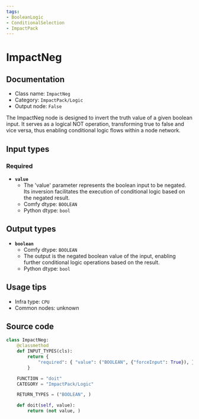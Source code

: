 ```yaml
---
tags:
- BooleanLogic
- ConditionalSelection
- ImpactPack
---
```


# ImpactNeg
## Documentation
- Class name: `ImpactNeg`
- Category: `ImpactPack/Logic`
- Output node: `False`

The ImpactNeg node is designed to invert the truth value of a given boolean input. It serves as a logical NOT operation, transforming true to false and vice versa, thus enabling conditional logic flows within a node network.
## Input types
### Required
- **`value`**
    - The 'value' parameter represents the boolean input to be negated. Its inversion facilitates the execution of conditional logic based on the negated result.
    - Comfy dtype: `BOOLEAN`
    - Python dtype: `bool`
## Output types
- **`boolean`**
    - Comfy dtype: `BOOLEAN`
    - The output is the negated boolean value of the input, enabling further conditional logic operations based on the result.
    - Python dtype: `bool`
## Usage tips
- Infra type: `CPU`
- Common nodes: unknown


## Source code
```python
class ImpactNeg:
    @classmethod
    def INPUT_TYPES(cls):
        return {
            "required": { "value": ("BOOLEAN", {"forceInput": True}), },
        }

    FUNCTION = "doit"
    CATEGORY = "ImpactPack/Logic"

    RETURN_TYPES = ("BOOLEAN", )

    def doit(self, value):
        return (not value, )

```
